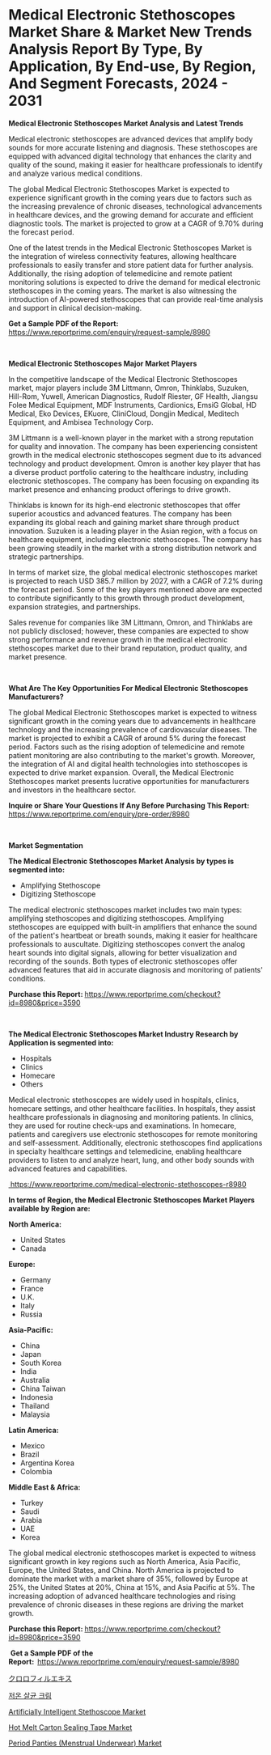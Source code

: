 <p><h1>Medical Electronic Stethoscopes Market Share & Market New Trends Analysis Report By Type, By Application, By End-use, By Region, And Segment Forecasts, 2024 - 2031</h1></p><p><strong>Medical Electronic Stethoscopes Market Analysis and Latest Trends</strong></p>
<p><p>Medical electronic stethoscopes are advanced devices that amplify body sounds for more accurate listening and diagnosis. These stethoscopes are equipped with advanced digital technology that enhances the clarity and quality of the sound, making it easier for healthcare professionals to identify and analyze various medical conditions.</p><p>The global Medical Electronic Stethoscopes Market is expected to experience significant growth in the coming years due to factors such as the increasing prevalence of chronic diseases, technological advancements in healthcare devices, and the growing demand for accurate and efficient diagnostic tools. The market is projected to grow at a CAGR of 9.70% during the forecast period.</p><p>One of the latest trends in the Medical Electronic Stethoscopes Market is the integration of wireless connectivity features, allowing healthcare professionals to easily transfer and store patient data for further analysis. Additionally, the rising adoption of telemedicine and remote patient monitoring solutions is expected to drive the demand for medical electronic stethoscopes in the coming years. The market is also witnessing the introduction of AI-powered stethoscopes that can provide real-time analysis and support in clinical decision-making.</p></p>
<p><strong>Get a Sample PDF of the Report:&nbsp;</strong> <a href="https://www.reportprime.com/enquiry/request-sample/8980">https://www.reportprime.com/enquiry/request-sample/8980</a></p>
<p>&nbsp;</p>
<p><strong>Medical Electronic Stethoscopes Major Market Players</strong></p>
<p><p>In the competitive landscape of the Medical Electronic Stethoscopes market, major players include 3M Littmann, Omron, Thinklabs, Suzuken, Hill-Rom, Yuwell, American Diagnostics, Rudolf Riester, GF Health, Jiangsu Folee Medical Equipment, MDF Instruments, Cardionics, EmsiG Global, HD Medical, Eko Devices, EKuore, CliniCloud, Dongjin Medical, Meditech Equipment, and Ambisea Technology Corp.</p><p>3M Littmann is a well-known player in the market with a strong reputation for quality and innovation. The company has been experiencing consistent growth in the medical electronic stethoscopes segment due to its advanced technology and product development. Omron is another key player that has a diverse product portfolio catering to the healthcare industry, including electronic stethoscopes. The company has been focusing on expanding its market presence and enhancing product offerings to drive growth.</p><p>Thinklabs is known for its high-end electronic stethoscopes that offer superior acoustics and advanced features. The company has been expanding its global reach and gaining market share through product innovation. Suzuken is a leading player in the Asian region, with a focus on healthcare equipment, including electronic stethoscopes. The company has been growing steadily in the market with a strong distribution network and strategic partnerships.</p><p>In terms of market size, the global medical electronic stethoscopes market is projected to reach USD 385.7 million by 2027, with a CAGR of 7.2% during the forecast period. Some of the key players mentioned above are expected to contribute significantly to this growth through product development, expansion strategies, and partnerships.</p><p>Sales revenue for companies like 3M Littmann, Omron, and Thinklabs are not publicly disclosed; however, these companies are expected to show strong performance and revenue growth in the medical electronic stethoscopes market due to their brand reputation, product quality, and market presence.</p></p>
<p>&nbsp;</p>
<p><strong>What Are The Key Opportunities For Medical Electronic Stethoscopes Manufacturers?</strong></p>
<p><p>The global Medical Electronic Stethoscopes market is expected to witness significant growth in the coming years due to advancements in healthcare technology and the increasing prevalence of cardiovascular diseases. The market is projected to exhibit a CAGR of around 5% during the forecast period. Factors such as the rising adoption of telemedicine and remote patient monitoring are also contributing to the market's growth. Moreover, the integration of AI and digital health technologies into stethoscopes is expected to drive market expansion. Overall, the Medical Electronic Stethoscopes market presents lucrative opportunities for manufacturers and investors in the healthcare sector.</p></p>
<p><strong>Inquire or Share Your Questions If Any Before Purchasing This Report:</strong> <a href="https://www.reportprime.com/enquiry/pre-order/8980">https://www.reportprime.com/enquiry/pre-order/8980</a></p>
<p>&nbsp;</p>
<p><strong>Market Segmentation</strong></p>
<p><strong>The Medical Electronic Stethoscopes Market Analysis by types is segmented into:</strong></p>
<p><ul><li>Amplifying Stethoscope</li><li>Digitizing Stethoscope</li></ul></p>
<p><p>The medical electronic stethoscopes market includes two main types: amplifying stethoscopes and digitizing stethoscopes. Amplifying stethoscopes are equipped with built-in amplifiers that enhance the sound of the patient's heartbeat or breath sounds, making it easier for healthcare professionals to auscultate. Digitizing stethoscopes convert the analog heart sounds into digital signals, allowing for better visualization and recording of the sounds. Both types of electronic stethoscopes offer advanced features that aid in accurate diagnosis and monitoring of patients' conditions.</p></p>
<p><strong>Purchase this Report:&nbsp;</strong><a href="https://www.reportprime.com/checkout?id=8980&price=3590">https://www.reportprime.com/checkout?id=8980&price=3590</a></p>
<p>&nbsp;</p>
<p><strong>The Medical Electronic Stethoscopes Market Industry Research by Application is segmented into:</strong></p>
<p><ul><li>Hospitals</li><li>Clinics</li><li>Homecare</li><li>Others</li></ul></p>
<p><p>Medical electronic stethoscopes are widely used in hospitals, clinics, homecare settings, and other healthcare facilities. In hospitals, they assist healthcare professionals in diagnosing and monitoring patients. In clinics, they are used for routine check-ups and examinations. In homecare, patients and caregivers use electronic stethoscopes for remote monitoring and self-assessment. Additionally, electronic stethoscopes find applications in specialty healthcare settings and telemedicine, enabling healthcare providers to listen to and analyze heart, lung, and other body sounds with advanced features and capabilities.</p></p>
<p><a href="https://www.reportprime.com/medical-electronic-stethoscopes-r8980">&nbsp;https://www.reportprime.com/medical-electronic-stethoscopes-r8980</a></p>
<p><strong>In terms of Region, the Medical Electronic Stethoscopes Market Players available by Region are:</strong></p>
<p>
    <p> <strong> North America: </strong>
        <ul>
            <li>United States</li>
            <li>Canada</li>
        </ul>
        </p> 
    <p> <strong> Europe: </strong>
        <ul>
            <li>Germany</li>
            <li>France</li>
            <li>U.K.</li>
            <li>Italy</li>
            <li>Russia</li>
        </ul>
        </p> 
    <p> <strong> Asia-Pacific: </strong>
        <ul>
            <li>China</li>
            <li>Japan</li>
            <li>South Korea</li>
            <li>India</li>
            <li>Australia</li>
            <li>China Taiwan</li>
            <li>Indonesia</li>
            <li>Thailand</li>
            <li>Malaysia</li>
        </ul>
        </p> 
    <p> <strong> Latin America: </strong>
        <ul>
            <li>Mexico</li>
            <li>Brazil</li>
            <li>Argentina Korea</li>
            <li>Colombia</li>
        </ul>
        </p> 
    <p> <strong> Middle East & Africa: </strong>
        <ul>
            <li>Turkey</li>
            <li>Saudi</li>
            <li>Arabia</li>
            <li>UAE</li>
            <li>Korea</li>
        </ul>
    </p>
    </p>
<p><p>The global medical electronic stethoscopes market is expected to witness significant growth in key regions such as North America, Asia Pacific, Europe, the United States, and China. North America is projected to dominate the market with a market share of 35%, followed by Europe at 25%, the United States at 20%, China at 15%, and Asia Pacific at 5%. The increasing adoption of advanced healthcare technologies and rising prevalence of chronic diseases in these regions are driving the market growth.</p></p>
<p><strong>Purchase this Report: </strong><a href="https://www.reportprime.com/checkout?id=8980&price=3590">https://www.reportprime.com/checkout?id=8980&price=3590</a></p>
<p>&nbsp;<strong>Get a Sample PDF of the Report:&nbsp;&nbsp;</strong><a href="https://www.reportprime.com/enquiry/request-sample/8980">https://www.reportprime.com/enquiry/request-sample/8980</a></p>
<p><strong></strong></p>
<p><p><a href="https://github.com/hilmi-2a/Market-Research-Report-List-1/blob/main/196603023278.md">クロロフィルエキス</a></p><p><a href="https://github.com/BrettWeberrt8767765/Market-Research-Report-List-1/blob/main/440449621206.md">저온 살균 크림</a></p><p><a href="https://github.com/yoshih12/Market-Research-Report-List-2/blob/main/artificially-intelligent-stethoscope-market.md">Artificially Intelligent Stethoscope Market</a></p><p><a href="https://issuu.com/reportprime-2/docs/hot-melt-carton-sealing-tape-market-size-2030.pptx">Hot Melt Carton Sealing Tape Market</a></p><p><a href="https://github.com/jerrycopelandthomaswsqd8q/Market-Research-Report-List-2/blob/main/period-panties-menstrual-underwear-market.md">Period Panties (Menstrual Underwear) Market</a></p></p>